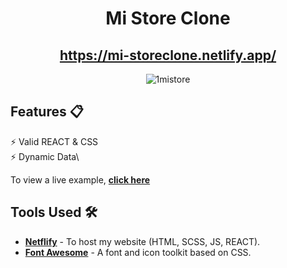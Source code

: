 

<div align="center">

<h1>Mi Store Clone </h1>
 

<h2>
  <a href="https://mi-storeclone.netlify.app/">https://mi-storeclone.netlify.app/</a>
</h2>
 
 
 
  ![1mistore](https://user-images.githubusercontent.com/85667548/190542246-d526fff2-3be1-4f87-8428-a8825775c6b9.png)



<div align="center">
  <a href="https://mi-storeclone.netlify.app/">
  </a>
</div>
  </div>
  

## Features 📋

⚡️ Valid REACT & CSS \
⚡️ Dynamic Data\
  
To view a live example, **[click here](https://mi-storeclone.netlify.app/)**

## Tools Used 🛠️

- [**Netflify**](https://www.netlify.com/) - To host my  website (HTML, SCSS, JS, REACT).
- [**Font Awesome**](https://fontawesome.com/) - A font and icon toolkit based on CSS.

<br/>
